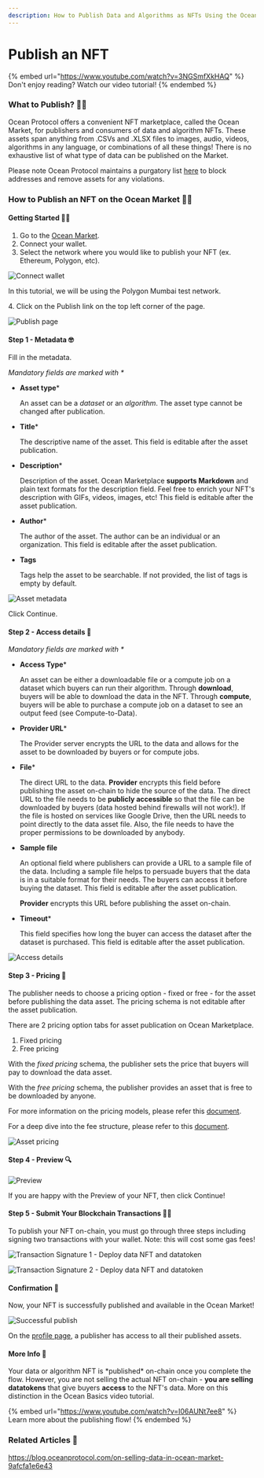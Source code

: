 ```yaml
---
description: How to Publish Data and Algorithms as NFTs Using the Ocean Market
---
```


# Publish an NFT

{% embed url="https://www.youtube.com/watch?v=3NGSmfXkHAQ" %}
Don't enjoy reading? Watch our video tutorial!
{% endembed %}

### What to Publish? 🤷‍♀️

Ocean Protocol offers a convenient NFT marketplace, called the Ocean Market, for publishers and consumers of data and algorithm NFTs. These assets span anything from .CSVs and .XLSX files to images, audio, videos, algorithms in any language, or combinations of all these things! There is no exhaustive list of what type of data can be published on the Market.&#x20;

Please note Ocean Protocol maintains a purgatory list [here](https://github.com/oceanprotocol/list-purgatory) to block addresses and remove assets for any violations.

### How to Publish an NFT on the Ocean Market 🧑‍🏫

#### Getting Started 🏃💨

1. Go to the [Ocean Market](https://v4.market.oceanprotocol.com).
2. Connect your wallet.&#x20;
3. Select the network where you would like to publish your NFT (ex. Ethereum, Polygon, etc).

![Connect wallet](../../.gitbook/assets/market/marketplace-connect-wallet.png)

In this tutorial, we will be using the Polygon Mumbai test network.

4\. Click on the Publish link on the top left corner of the page.

![Publish page](../../.gitbook/assets/market/publish.png)

#### Step 1 - Metadata 🤓

Fill in the metadata.

_Mandatory fields are marked with \*_

*   **Asset type**\*

    An asset can be a _dataset_ or an _algorithm_. The asset type cannot be changed after publication.
*   **Title**\*

    The descriptive name of the asset. This field is editable after the asset publication.
*   **Description**\*

    Description of the asset. Ocean Marketplace **supports Markdown** and plain text formats for the description field. Feel free to enrich your NFT's description with GIFs, videos, images, etc! This field is editable after the asset publication.
*   **Author**\*

    The author of the asset. The author can be an individual or an organization. This field is editable after the asset publication.
*   **Tags**

    Tags help the asset to be searchable. If not provided, the list of tags is empty by default.

![Asset metadata](../../.gitbook/assets/market/publish-1.png)

Click Continue.

#### Step 2 - Access details 🔑

_Mandatory fields are marked with \*_

*   **Access Type**\*

    An asset can be either a downloadable file or a compute job on a dataset which buyers can run their algorithm. Through **download**, buyers will be able to download the data in the NFT. Through **compute**, buyers will be able to purchase a compute job on a dataset to see an output feed (see Compute-to-Data).
*   **Provider URL**\*

    The Provider server encrypts the URL to the data and allows for the asset to be downloaded by buyers or for compute jobs.
*   **File**\*

    The direct URL to the data. **Provider** encrypts this field before publishing the asset on-chain to hide the source of the data. The direct URL to the file needs to be **publicly accessible** so that the file can be downloaded by buyers (data hosted behind firewalls will not work!). If the file is hosted on services like Google Drive, then the URL needs to point directly to the data asset file. Also, the file needs to have the proper permissions to be downloaded by anybody.
*   **Sample file**

    An optional field where publishers can provide a URL to a sample file of the data. Including a sample file helps to persuade buyers that the data is in a suitable format for their needs. The buyers can access it before buying the dataset. This field is editable after the asset publication.

    **Provider** encrypts this URL before publishing the asset on-chain.
*   **Timeout**\*

    This field specifies how long the buyer can access the dataset after the dataset is purchased. This field is editable after the asset publication.

![Access details](../../.gitbook/assets/market/publish-2.png)

#### Step 3 - Pricing 🫰

The publisher needs to choose a pricing option - fixed or free - for the asset before publishing the data asset. The pricing schema is not editable after the asset publication.

There are 2 pricing option tabs for asset publication on Ocean Marketplace.

1. Fixed pricing
2. Free pricing

With the _fixed pricing_ schema, the publisher sets the price that buyers will pay to download the data asset.

With the _free pricing_ schema, the publisher provides an asset that is free to be downloaded by anyone.

For more information on the pricing models, please refer this [document](../../developers/core-concepts/asset-pricing.md).

For a deep dive into the fee structure, please refer to this [document](../../developers/core-concepts/fees.md).

![Asset pricing](../../.gitbook/assets/market/publish-3.png)

#### Step 4 - Preview 🔍

![Preview](../../.gitbook/assets/market/publish-4.png)

If you are happy with the Preview of your NFT, then click Continue!

#### Step 5 - Submit Your Blockchain Transactions 💃🕺

To publish your NFT on-chain, you must go through three steps including signing two transactions with your wallet. Note: this will cost some gas fees!

![Transaction Signature 1 - Deploy data NFT and datatoken](../../.gitbook/assets/market/publish-5.png)

![Transaction Signature 2 - Deploy data NFT and datatoken](../../.gitbook/assets/market/publish-6.png)

#### Confirmation 🥳

Now, your NFT is successfully published and available in the Ocean Market!

![Successful publish](../../.gitbook/assets/market/publish-7.png)

On the [profile page](https://v4.market.oceanprotocol.com/profile), a publisher has access to all their published assets.

#### More Info 🧐

Your data or algorithm NFT is \*published\* on-chain once you complete the flow. However, you are not selling the actual NFT on-chain - **you are selling datatokens** that give buyers **access** to the NFT's data. More on this distinction in the Ocean Basics video tutorial.

{% embed url="https://www.youtube.com/watch?v=I06AUNt7ee8" %}
Learn more about the publishing flow!
{% endembed %}

### Related Articles 📖

https://blog.oceanprotocol.com/on-selling-data-in-ocean-market-9afcfa1e6e43
